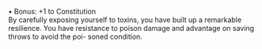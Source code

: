 • Bonus: +1 to Constitution  
By carefully exposing yourself to toxins, you have built up a remarkable resilience. You have resistance to poison damage and advantage on saving throws to avoid the poi- soned condition.